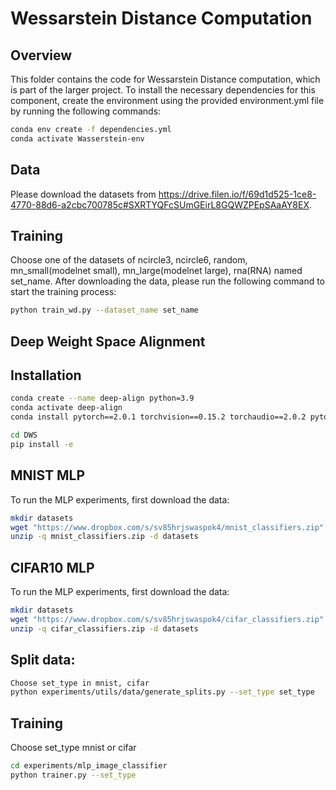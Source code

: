 # Wessarstein Distance Computation

## Overview
This folder contains the code for Wessarstein Distance computation, which is part of the larger project. To install the necessary dependencies for this component, create the environment using the provided environment.yml file by running the following commands:

```bash
conda env create -f dependencies.yml
conda activate Wasserstein-env
```
## Data
Please download the datasets from https://drive.filen.io/f/69d1d525-1ce8-4770-88d6-a2cbc700785c#SXRTYQFcSUmGEirL8GQWZPEpSAaAY8EX.
## Training
Choose one of the datasets of ncircle3, ncircle6, random, mn_small(modelnet small), mn_large(modelnet large), rna(RNA) named set_name.
After downloading the data, please run the following command to start the training process:
```bash
python train_wd.py --dataset_name set_name
```
## Deep Weight Space Alignment
## Installation
```bash
conda create --name deep-align python=3.9
conda activate deep-align
conda install pytorch==2.0.1 torchvision==0.15.2 torchaudio==2.0.2 pytorch-cuda=11.7 -c pytorch -c nvidia

cd DWS
pip install -e
```

## MNIST MLP
To run the MLP experiments, first download the data:
```bash
mkdir datasets
wget "https://www.dropbox.com/s/sv85hrjswaspok4/mnist_classifiers.zip"
unzip -q mnist_classifiers.zip -d datasets
```
## CIFAR10 MLP
To run the MLP experiments, first download the data:
```bash
mkdir datasets
wget "https://www.dropbox.com/s/sv85hrjswaspok4/cifar_classifiers.zip"
unzip -q cifar_classifiers.zip -d datasets
```
## Split data:
```bash
Choose set_type in mnist, cifar 
python experiments/utils/data/generate_splits.py --set_type set_type
```
## Training
Choose set_type mnist or cifar
```bash
cd experiments/mlp_image_classifier
python trainer.py --set_type
```




